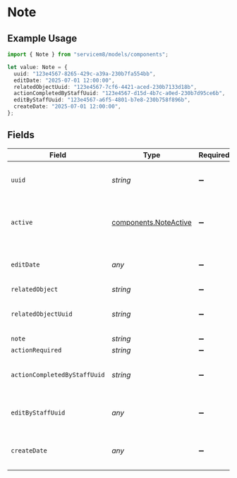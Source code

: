 # Note

## Example Usage

```typescript
import { Note } from "servicem8/models/components";

let value: Note = {
  uuid: "123e4567-8265-429c-a39a-230b7fa554bb",
  editDate: "2025-07-01 12:00:00",
  relatedObjectUuid: "123e4567-7cf6-4421-aced-230b7133d18b",
  actionCompletedByStaffUuid: "123e4567-d15d-4b7c-a0ed-230b7d95ce6b",
  editByStaffUuid: "123e4567-a6f5-4801-b7e8-230b758f896b",
  createDate: "2025-07-01 12:00:00",
};
```

## Fields

| Field                                                          | Type                                                           | Required                                                       | Description                                                    | Example                                                        |
| -------------------------------------------------------------- | -------------------------------------------------------------- | -------------------------------------------------------------- | -------------------------------------------------------------- | -------------------------------------------------------------- |
| `uuid`                                                         | *string*                                                       | :heavy_minus_sign:                                             | Unique identifier for this record                              | 123e4567-8265-429c-a39a-230b7fa554bb                           |
| `active`                                                       | [components.NoteActive](../../models/components/noteactive.md) | :heavy_minus_sign:                                             | Record active/deleted flag.  Valid values are [0,1]            |                                                                |
| `editDate`                                                     | *any*                                                          | :heavy_minus_sign:                                             | Timestamp at which record was last modified                    | 2025-07-01 12:00:00                                            |
| `relatedObject`                                                | *string*                                                       | :heavy_minus_sign:                                             | N/A                                                            |                                                                |
| `relatedObjectUuid`                                            | *string*                                                       | :heavy_minus_sign:                                             | N/A                                                            | 123e4567-7cf6-4421-aced-230b7133d18b                           |
| `note`                                                         | *string*                                                       | :heavy_minus_sign:                                             | N/A                                                            |                                                                |
| `actionRequired`                                               | *string*                                                       | :heavy_minus_sign:                                             | N/A                                                            |                                                                |
| `actionCompletedByStaffUuid`                                   | *string*                                                       | :heavy_minus_sign:                                             | N/A                                                            | 123e4567-d15d-4b7c-a0ed-230b7d95ce6b                           |
| `editByStaffUuid`                                              | *any*                                                          | :heavy_minus_sign:                                             | UUID of Staff Member who last modified record                  | 123e4567-a6f5-4801-b7e8-230b758f896b                           |
| `createDate`                                                   | *any*                                                          | :heavy_minus_sign:                                             | Timestamp at which record was last modified                    | 2025-07-01 12:00:00                                            |